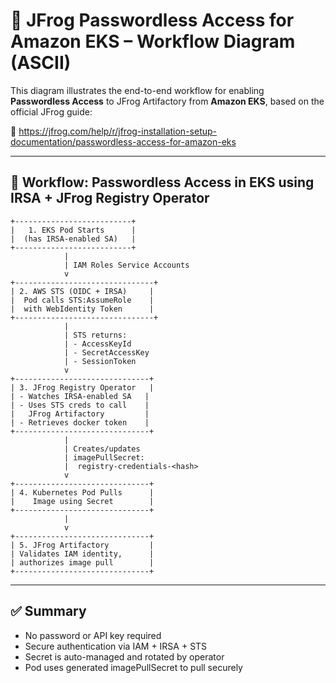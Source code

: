 # 🔐 JFrog Passwordless Access for Amazon EKS – Workflow Diagram (ASCII)

This diagram illustrates the end-to-end workflow for enabling **Passwordless Access** to JFrog Artifactory from **Amazon EKS**, based on the official JFrog guide:

📄 https://jfrog.com/help/r/jfrog-installation-setup-documentation/passwordless-access-for-amazon-eks

---

## 🔄 Workflow: Passwordless Access in EKS using IRSA + JFrog Registry Operator

```text
+--------------------------+
|   1. EKS Pod Starts      |
|  (has IRSA-enabled SA)   |
+--------------------------+
            |
            | IAM Roles Service Accounts
            v
+-------------------------------+
| 2. AWS STS (OIDC + IRSA)     |
|  Pod calls STS:AssumeRole    |
|  with WebIdentity Token      |
+-------------------------------+
            |
            | STS returns:
            | - AccessKeyId
            | - SecretAccessKey
            | - SessionToken
            v
+------------------------------+
| 3. JFrog Registry Operator   |
| - Watches IRSA-enabled SA   |
| - Uses STS creds to call    |
|   JFrog Artifactory         |
| - Retrieves docker token    |
+------------------------------+
            |
            | Creates/updates
            | imagePullSecret:
            |  registry-credentials-<hash>
            v
+------------------------------+
| 4. Kubernetes Pod Pulls      |
|    Image using Secret        |
+------------------------------+
            |
            v
+------------------------------+
| 5. JFrog Artifactory         |
| Validates IAM identity,      |
| authorizes image pull        |
+------------------------------+
```

---

## ✅ Summary

- No password or API key required
- Secure authentication via IAM + IRSA + STS
- Secret is auto-managed and rotated by operator
- Pod uses generated imagePullSecret to pull securely

